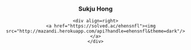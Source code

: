 <div align=center>
    <h3>Sukju Hong</h3>
    
    <div align=right>
        <a href="https://solved.ac/ehensnfl"><img src="http://mazandi.herokuapp.com/api?handle=ehensnfl&theme=dark"/></a>
    </div>
</div>
